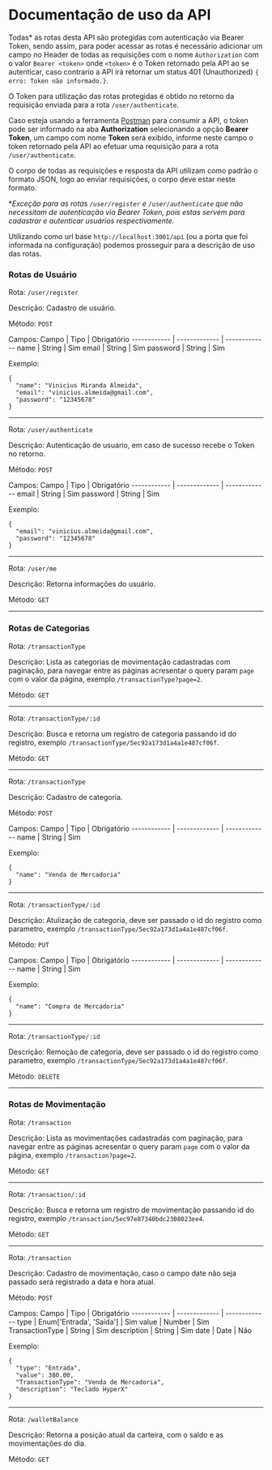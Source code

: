 # Documentação de uso da API
Todas* as rotas desta API são protegidas com autenticação via Bearer Token, sendo assim, para poder acessar as rotas é necessário adicionar um campo no Header de todas as requisições com o nome `Authorization` com o valor `Bearer <token>` onde `<token>` é o Token retornado pela API ao se autenticar, caso contrario a API irá retornar um status 401 (Unauthorized) `{ erro: Token não informado.}`.

O Token para utilização das rotas protegidas é obtido no retorno da requisição enviada para a rota `/user/authenticate`.

Caso esteja usando a ferramenta [Postman](https://www.postman.com/) para consumir a API, o token pode ser informado na aba **Authorization** selecionando a opção **Bearer Token**, um campo com nome **Token** será exibido, informe neste campo o token retornado pela API ao efetuar uma requisição para a rota `/user/authenticate`.

O corpo de todas as requisições e resposta da API utilizam como padrão o formato JSON, logo ao enviar requisições, o corpo deve estar neste formato.

*_Exceção para as rotas `/user/register` e `/user/authenticate` que não necessitam de autenticação via Bearer Token, pois estas servem para cadastrar e autenticar usuários respectivamente._

Utilizando como url base `http://localhost:3001/api` (ou a porta que foi informada na configuração) podemos prosseguir para a descrição de uso das rotas.

### Rotas de Usuário
Rota: `/user/register`

Descrição: Cadastro de usuário.

Método: `POST`

Campos:
Campo | Tipo | Obrigatório
------------ | ------------- | -------------
name | String | Sim
email | String | Sim
password | String | Sim

Exemplo:
```
{
  "name": "Vinicius Miranda Almeida",
  "email": "vinicius.almeida@gmail.com",
  "password": "12345678"
}
```
---
Rota: `/user/authenticate`

Descrição: Autenticação de usuario, em caso de sucesso recebe o Token no retorno.

Método: `POST`

Campos:
Campo | Tipo | Obrigatório
------------ | ------------- | -------------
email | String | Sim
password | String | Sim

Exemplo:
```
{
  "email": "vinicius.almeida@gmail.com",
  "password": "12345678"
}
```
---
Rota: `/user/me`

Descrição: Retorna informações do usuário.

Método: `GET`

---

### Rotas de Categorias
Rota: `/transactionType`

Descrição: Lista as categorias de movimentação cadastradas com paginação, para navegar entre as páginas acresentar o query param `page` com o valor da página, exemplo `/transactionType?page=2`.

Método: `GET`

---
Rota: `/transactionType/:id`

Descrição: Busca e retorna um registro de categoria passando id do registro, exemplo `/transactionType/5ec92a173d1a4a1e487cf06f`.

Método: `GET`

---
Rota: `/transactionType`

Descrição: Cadastro de categoria.

Método: `POST`

Campos:
Campo | Tipo | Obrigatório
------------ | ------------- | -------------
name | String | Sim

Exemplo:
```
{
  "name": "Venda de Mercadoria"
}
```
---
Rota: `/transactionType/:id`

Descrição: Atulização de categoria, deve ser passado o id do registro como parametro, exemplo `/transactionType/5ec92a173d1a4a1e487cf06f`.

Método: `PUT`

Campos:
Campo | Tipo | Obrigatório
------------ | ------------- | -------------
name | String | Sim

Exemplo:
```
{
  "name": "Compra de Mercadoria"
}
```
---
Rota: `/transactionType/:id`

Descrição: Remoção de categoria, deve ser passado o id do registro como parametro, exemplo `/transactionType/5ec92a173d1a4a1e487cf06f`.

Método: `DELETE`

---
### Rotas de Movimentação
Rota: `/transaction`

Descrição: Lista as movimentações cadastradas com paginação, para navegar entre as páginas acresentar o query param `page` com o valor da página, exemplo `/transaction?page=2`.

Método: `GET`

---
Rota: `/transaction/:id`

Descrição: Busca e retorna um registro de movimentação passando id do registro, exemplo `/transaction/5ec97e87340bdc2308023ee4`.

Método: `GET`

---
Rota: `/transaction`

Descrição: Cadastro de movimentação, caso o campo date não seja passado será registrado a data e hora atual.

Método: `POST`

Campos:
Campo | Tipo | Obrigatório
------------ | ------------- | -------------
type | Enum['Entrada', 'Saída'] | Sim
value | Number | Sim
TransactionType | String | Sim
description | String | Sim
date | Date | Não

Exemplo:
```
{
  "type": "Entrada",
  "value": 380.00,
  "TransactionType": "Venda de Mercadoria",
  "description": "Teclado HyperX"
}
```
---

Rota: `/walletBalance`

Descrição: Retorna a posição atual da carteira, com o saldo e as movimentações do dia.

Método: `GET`
